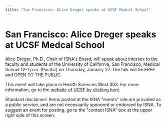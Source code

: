 ```yaml
---
title: "San Francisco: Alice Dreger speaks at UCSF Medcal School"
---
```


# San Francisco: Alice Dreger speaks at UCSF Medcal School

Alice Dreger, Ph.D., Chair of ISNA's Board, will speak about intersex to the faculty and students of the University of California, San Francisco, Medical School 12-1 p.m. (Pacific) on Thursday, January 27. The talk will be FREE and OPEN TO THE PUBLIC.  
  
This event will take place in Health Sciences West 303. For more information, go to the [website of UCSF by clicking here][1].  
  
Standard disclaimer: Items posted at the ISNA "events" site are provided as a public service, and are not necessarily sponored or endorsed by ISNA. To suggest an event for posting, go to the "contact ISNA" box at the upper right side of this screen.

 [1]: http://www.ucsf.edu/cge/lgbtr/events.htm